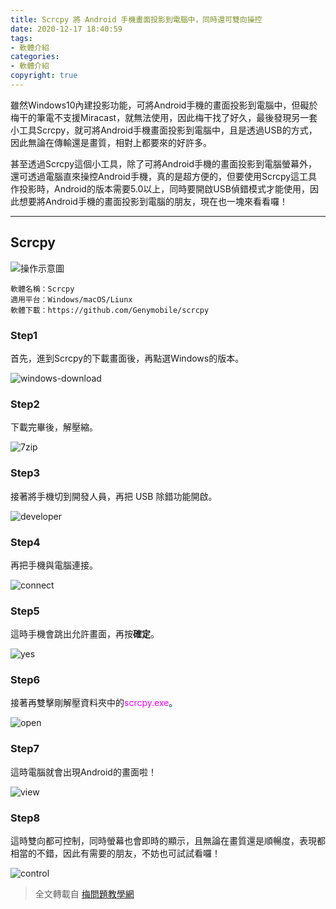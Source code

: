 ```yaml
---
title: Scrcpy 將 Android 手機畫面投影到電腦中，同時還可雙向操控
date: 2020-12-17 18:40:59
tags:
- 軟體介紹
categories:
- 軟體介紹
copyright: true
---
```

雖然Windows10內建投影功能，可將Android手機的畫面投影到電腦中，但礙於梅干的筆電不支援Miracast，就無法使用，因此梅干找了好久，最後發現另一套小工具Scrcpy，就可將Android手機畫面投影到電腦中，且是透過USB的方式，因此無論在傳輸還是畫質，相對上都要來的好許多。

甚至透過Scrcpy這個小工具，除了可將Android手機的畫面投影到電腦螢幕外，還可透過電腦直來操控Android手機，真的是超方便的，但要使用Scrcpy這工具作投影時，Android的版本需要5.0以上，同時要開啟USB偵錯模式才能使用，因此想要將Android手機的畫面投影到電腦的朋友，現在也一塊來看看囉！

<!--more-->

***

## Scrcpy

![操作示意圖](https://i.loli.net/2021/03/27/MnBwbP2WRIGQSaH.jpg)

    軟體名稱：Scrcpy
    適用平台：Windows/macOS/Liunx
    軟體下載：https://github.com/Genymobile/scrcpy



### Step1

首先，進到Scrcpy的下載畫面後，再點選Windows的版本。

![windows-download](https://photo.minwt.com/img/Content/android/Scrcpy-control-android/Scrcpy-control-android_01.jpg)

### Step2
下載完畢後，解壓縮。

![7zip](https://photo.minwt.com/img/Content/android/Scrcpy-control-android/Scrcpy-control-android_02.jpg)

### Step3
接著將手機切到開發人員，再把 USB 除錯功能開啟。

![developer](https://photo.minwt.com/img/Content/android/Scrcpy-control-android/Scrcpy-control-android_03.jpg)

### Step4
再把手機與電腦連接。

![connect](https://photo.minwt.com/img/Content/android/Scrcpy-control-android/Scrcpy-control-android_04.jpg)

### Step5
這時手機會跳出允許畫面，再按**確定**。

![yes](https://photo.minwt.com/img/Content/android/Scrcpy-control-android/Scrcpy-control-android_05.jpg)

### Step6
接著再雙擊剛解壓資料夾中的<font color=#FF00FF>scrcpy.exe</font>。

![open](https://photo.minwt.com/img/Content/android/Scrcpy-control-android/Scrcpy-control-android_06.jpg)

### Step7
這時電腦就會出現Android的畫面啦！

![view](https://photo.minwt.com/img/Content/android/Scrcpy-control-android/Scrcpy-control-android_07.jpg)

### Step8
這時雙向都可控制，同時螢幕也會即時的顯示，且無論在畫質還是順暢度，表現都相當的不錯，因此有需要的朋友，不妨也可試試看囉！

![control](https://photo.minwt.com/img/Content/android/Scrcpy-control-android/Scrcpy-control-android_08.jpg)



> 全文轉載自 [梅問題教學網](https://www.minwt.com/pc/21817.html)